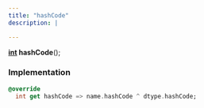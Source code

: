 ```yaml
---
title: "hashCode"
description: |

---
```

<span class="dart-code"><strong>[int] hashCode</strong>();</span>


### Implementation
```dart
@override
  int get hashCode => name.hashCode ^ dtype.hashCode;
```

[int]: https://api.flutter.dev/flutter/dart-core/int-class.html